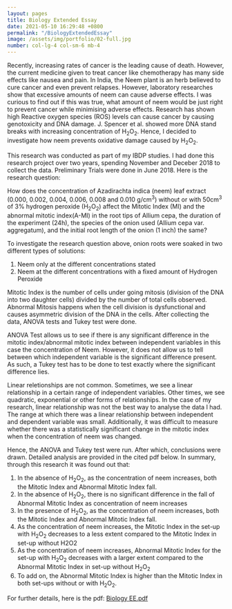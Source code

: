 ```yaml
---
layout: pages
title: Biology Extended Essay
date: 2021-05-10 16:29:48 +0800  
permalink: "/BiologyExtendedEssay"
image: /assets/img/portfolio/02-full.jpg
number: col-lg-4 col-sm-6 mb-4 
---
```

Recently, increasing rates of cancer is the leading cause of death. However, the current medicine given to treat cancer like chemotherapy has many side effects like nausea and pain. In India, the Neem plant is an herb believed to cure cancer and even prevent relapses. However, laboratory researches show that excessive amounts of neem can cause adverse effects. I was curious to find out if this was true, what amount of neem would be just right to prevent cancer while minimising adverse effects. Research has shown high Reactive oxygen species (ROS) levels can cause cancer by causing genotoxicity and DNA damage. J. Spencer et al. showed more DNA stand breaks with increasing concentration of H<sub>2</sub>O<sub>2</sub>. Hence, I decided to investigate how neem prevents oxidative damage caused by H<sub>2</sub>O<sub>2</sub>.

This research was conducted as part of my IBDP studies. I had done this research project over two years, spending November and Deceber 2018 to collect the data. Preliminary Trials were done in June 2018. Here is the research question:

How does the concentration of Azadirachta indica (neem) leaf extract (0.000, 0.002, 0.004, 0.006, 0.008 and 0.010 g/cm<sup>3</sup>) without or with 50cm<sup>3</sup> of 3% hydrogen peroxide (H<sub>2</sub>O<sub>2</sub>) affect the Mitotic Index (MI) and the abnormal mitotic index(A-MI) in the root tips of Allium cepa, the duration of the experiment (24h), the species of the onion used (Allium cepa var. aggregatum), and the initial root length of the onion (1 inch) the same?

To investigate the research question above, onion roots were soaked in two different types of solutions:
1. Neem only at the different concentrations stated
2. Neem at the different concentrations with a fixed amount of Hydrogen Peroxide

Mitotic Index is the number of cells under going mitosis (division of the DNA into two daughter cells) divided by the number of total cells observed. Abnormal Mitosis happens when the cell division is dysfunctional and causes asymmetric division of the DNA in the cells. After collecting the data, ANOVA tests and Tukey test were done. 

ANOVA Test allows us to see if there is any significant difference in the mitotic index/abnormal mitotic index between independent variables in this case the concentration of Neem. However, it does not allow us to tell between which independent variable is the significant difference present. As such, a Tukey test has to be done to test exactly where the significant difference lies. 

Linear reletionships are not common. Sometimes, we see a linear relationship in a certain range of independent variables. Other times, we see quadratic, exponential or other forms of relationships. In the case of my research, linear relationship was not the best way to analyse the data I had. The range at which there was a linear relationship between independent and dependent variable was small. 
Additionally, it was difficult to measure whether there was a statistically significant change in the mitotic index when the concentration of neem was changed.

Hence, the ANOVA and Tukey test were run. After which, conclusions were drawn. Detailed analysis are provided in the cited pdf below. 
In summary, through this research it was found out that:
1. In the absence of H<sub>2</sub>O<sub>2</sub>, as the concentration of neem increases, both the Mitotic Index and Abnormal Mitotic Index fall. 
2. In the absence of H<sub>2</sub>O<sub>2</sub>, there is no significant difference in the fall of Abnormal Mitotic Index as   concentration of neem increases
3. In the presence of H<sub>2</sub>O<sub>2</sub>, as the concentration of neem increases, both the Mitotic Index and Abnormal Mitotic Index fall. 
4. As the concentration of neem increases, the Mitotic Index in the set-up with H<sub>2</sub>O<sub>2</sub> decreases to a less extent compared to the Mitotic Index in set-up without H2O2
5. As the concentration of neem increases, Abnormal Mitotic Index for the set-up with H<sub>2</sub>O<sub>2</sub> decreases with a     larger extent compared to the Abnormal Mitotic Index in set-up without H<sub>2</sub>O<sub>2</sub>
6. To add on, the Abnormal Mitotic Index is higher than the Mitotic Index in both set-ups without or with H<sub>2</sub>O<sub>2</sub>.

For further details, here is the pdf: <a href="/assets/Biology_EE.pdf">Biology EE.pdf</a>